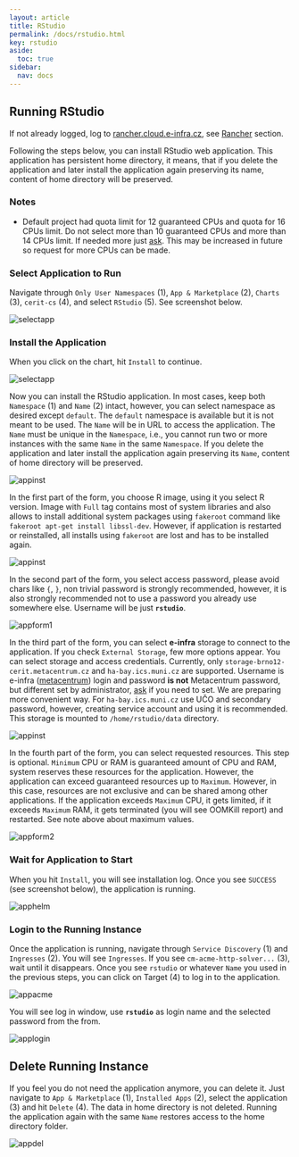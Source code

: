 ```yaml
---
layout: article
title: RStudio
permalink: /docs/rstudio.html
key: rstudio
aside:
  toc: true
sidebar:
  nav: docs
---
```

## Running RStudio

If not already logged, log to [rancher.cloud.e-infra.cz](https://rancher.cloud.e-infra.cz), see [Rancher](https://cerit-sc.github.io/kube-docs/docs/rancher.html) section.

Following the steps below, you can install RStudio web application. This application has persistent home directory, it means, that if you delete the application and later install the application again preserving its name, content of home directory will be preserved.

### Notes

* Default project had quota limit for 12 guaranteed CPUs and quota for 16 CPUs limit. Do not select more than 10 guaranteed CPUs and more than 14 CPUs limit. If needed more just [ask](mailto:k8s@ics.muni.cz). This may be increased in future so request for more CPUs can be made. 

### Select Application to Run

Navigate through `Only User Namespaces` (1), `App & Marketplace` (2), `Charts` (3), `cerit-cs` (4),  and select `RStudio` (5). See screenshot below.

![selectapp](rstudio/selectapp.png)

### Install the Application

When you click on the chart, hit `Install` to continue.

![selectapp](rstudio/selectversion.png)

Now you can install the RStudio application. In most cases, keep both `Namespace` (1) and `Name` (2) intact, however, you can select namespace as desired except `default`. The `default` namespace is available but it is not meant to be used. The `Name` will be in URL to access the application. The `Name` must be unique in the `Namespace`, i.e., you cannot run two or more instances with the same `Name` in the same `Namespace`. If you delete the application and later install the application again preserving its `Name`, content of home directory will be preserved.

![appinst](rstudio/appinst.png)

In the first part of the form, you choose R image, using it you select R version. Image with `Full` tag contains most of system libraries and also allows to install additional system packages using `fakeroot` command like `fakeroot apt-get install libssl-dev`. However, if application is restarted or reinstalled, all installs using `fakeroot` are lost and has to be installed again.

![appinst](rstudio/appform1.png)

In the second part of the form, you select access password, please avoid chars like `{`, `}`, non trivial password is strongly recommended, however, it is also strongly recommended not to use a password you already use somewhere else. Username will be just **`rstudio`**.

![appform1](rstudio/appform2.png)

In the third part of the form, you can select **e-infra** storage to connect to the application. If you check `External Storage`, few more options appear. You can select storage and access credentials. Currently, only `storage-brno12-cerit.metacentrum.cz` and `ha-bay.ics.muni.cz` are supported. Username is e-infra ([metacentrum](https://metavo.metacentrum.cz/)) login and password **is not** Metacentrum password, but different set by administrator, [ask](mailto:k8s@ics.muni.cz) if you need to set. We are preparing more convenient way. For `ha-bay.ics.muni.cz` use UČO and secondary password, however, creating service account and using it is recommended. This storage is mounted to `/home/rstudio/data` directory.

![appinst](rstudio/appform3.png)

In the fourth part  of the form, you can select requested resources. This step is optional. `Minimum` CPU or RAM is guaranteed amount of CPU and RAM, system reserves these resources for the application. However, the application can exceed guaranteed resources up to `Maximum`. However, in this case, resources are not exclusive and can be shared among other applications. If the application exceeds `Maximum` CPU, it gets limited, if it exceeds `Maximum` RAM, it gets terminated (you will see OOMKill report) and restarted. See note above about maximum values.

![appform2](rstudio/appform4.png)

### Wait for Application to Start

When you hit `Install`, you will see installation log. Once you see `SUCCESS` (see screenshot below), the application is running. 

![apphelm](rstudio/apphelm.png)

### Login to the Running Instance

Once the application is running, navigate through `Service Discovery` (1) and `Ingresses` (2). You will see `Ingresses`. If you see `cm-acme-http-solver...` (3), wait until it disappears. Once you see `rstudio` or whatever `Name` you used in the previous steps, you can click on Target (4) to log in to the application.

![appacme](rstudio/appacme.png)

You will see log in window, use **`rstudio`** as login name and the selected password from the from.

![applogin](rstudio/applogin.png)

## Delete Running Instance

If you feel you do not need the application anymore, you can delete it. Just navigate to `App & Marketplace` (1), `Installed Apps` (2), select the application (3) and hit `Delete` (4). The data in home directory is not deleted. Running the application again with the same `Name` restores access to the home directory folder.

![appdel](rstudio/appdel.png)
